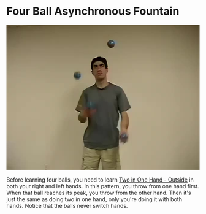 # Four Ball Asynchronous Fountain

![FourBallAsynchronousFountain](/site/videos/poster/fourasynchronous.jpg)

Before learning four balls, you need to learn [Two in One Hand - Outside](/site/en/twoinonehand-outside/README.md) in both your right and left hands. In this pattern, you throw from one hand first. When that ball reaches its peak, you throw from the other hand. Then it's just the same as doing two in one hand, only you're doing it with both hands. Notice that the balls never switch hands.

